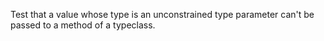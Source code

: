 Test that a value whose type is an unconstrained type parameter can't be passed to a method of a typeclass.
